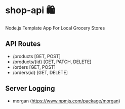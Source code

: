 # shop-api :shopping:
Node.js Template App For Local Grocery Stores

## API Routes
- /products [GET, POST]
- /products/{id} [GET, PATCH, DELETE]
- /orders [GET, POST]
- /orders{id} [GET, DELETE]

## Server Logging 
- morgan (https://www.npmjs.com/package/morgan)
